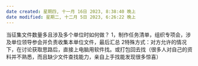 ```yaml
---
date created: 星期四, 十一月 16日 2023, 8:38:40 晚上
date modified: 星期二, 十二月 5日 2023, 6:26:22 晚上
---
```

当征集文件数量多且涉及多个单位时如何做？
	1，制作任务清单，组织专项会，涉及单位领导参会并负责收集本单位文件，最后汇总
	2特殊方式：对方允许的情况下，在讨论获取思路后，直接上电脑用软件找。或打包回去找（很多人对自己的资料并不熟悉，而且缺少文件查找能力，亲自上手找能发现很多惊喜）
